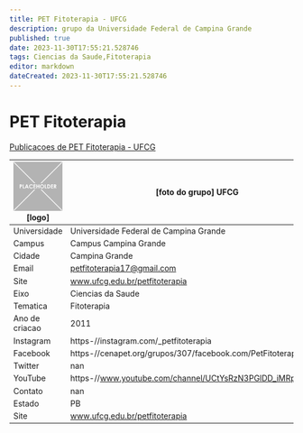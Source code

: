 ```yaml
---
title: PET Fitoterapia - UFCG
description: grupo da Universidade Federal de Campina Grande
published: true
date: 2023-11-30T17:55:21.528746
tags: Ciencias da Saude,Fitoterapia
editor: markdown
dateCreated: 2023-11-30T17:55:21.528746
---
```


# PET Fitoterapia

[Publicacoes de PET Fitoterapia - UFCG](/atividade/291PETFitoterapiaUFCG/feed.md)

| ![placeholder.png](/placeholder.png) [logo] | [foto do grupo] UFCG         |
| ------------------------------------------- | ------------------------------------------------- |
| Universidade                                | Universidade Federal de Campina Grande      |
| Campus                                      | Campus Campina Grande            |
| Cidade                                      | Campina Grande             |
| Email                                       | petfitoterapia17@gmail.com             |
| Site                                        | www.ufcg.edu.br/petfitoterapia              |
| Eixo                                        | Ciencias da Saude              |
| Tematica                                    | Fitoterapia          |
| Ano de criacao                              | 2011        |
| Instagram                                   | https-//instagram.com/_petfitoterapia         |
| Facebook                                    | https-//cenapet.org/grupos/307/facebook.com/PetFitoterapia/          |
| Twitter                                     | nan           |
| YouTube                                     | https-//www.youtube.com/channel/UCtYsRzN3PGlDD_iMRpD9ROw           |
| Contato                                     | nan         |
| Estado                                      |  PB            |
| Site                                        | www.ufcg.edu.br/petfitoterapia |
